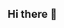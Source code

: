 ## Hi there 👋

<!--
**Sushanthnayak-eng/Sushanthnayak-eng** is a ✨ _special_ ✨ repository because its `README.md` (this file) appears on your GitHub profile.
![My Profile Picture](Photo.png)



Here are some ideas to get you started:

- 🔭 I’m currently working on ...
- 🌱 I’m currently learning ...
- 👯 I’m looking to collaborate on ...
- 🤔 I’m looking for help with ...
- 💬 Ask me about ...
- 📫 How to reach me: ...
- 😄 Pronouns: ...
- ⚡ Fun fact: ...
-->
